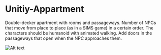 # Unitiy-Appartment
Double-decker apartment with rooms and passageways. Number of NPCs that move from place to place (as in a SIMS game) in a certain order. The characters should be humanoid with animated walking. Add doors in the passageways that open when the NPC approaches them. 

![ Alt text](gif.gif)

